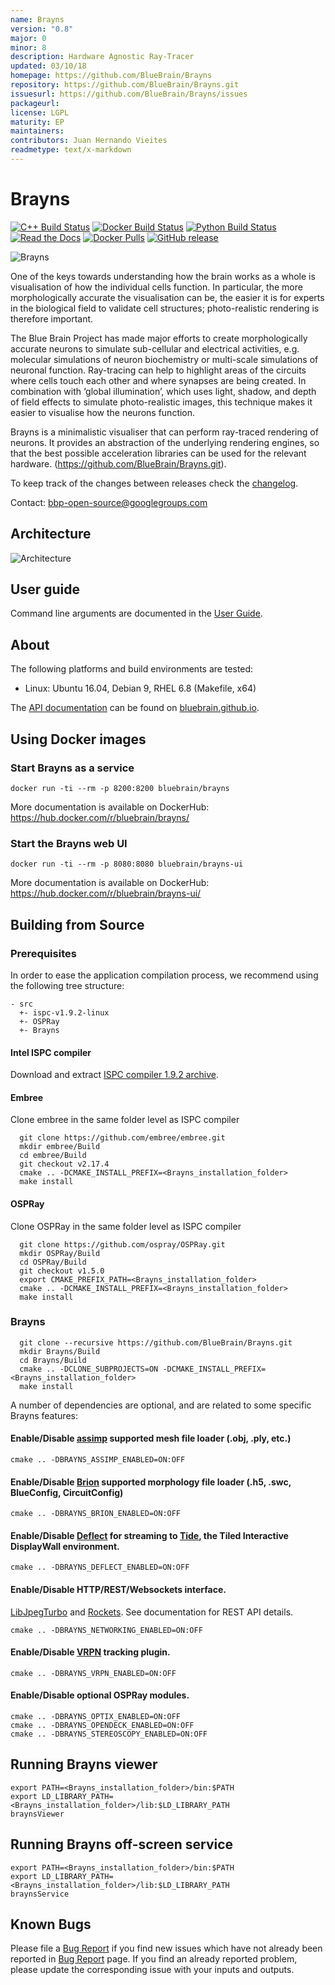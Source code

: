 ```yaml
---
name: Brayns
version: "0.8"
major: 0
minor: 8
description: Hardware Agnostic Ray-Tracer
updated: 03/10/18
homepage: https://github.com/BlueBrain/Brayns
repository: https://github.com/BlueBrain/Brayns.git
issuesurl: https://github.com/BlueBrain/Brayns/issues
packageurl: 
license: LGPL
maturity: EP
maintainers: 
contributors: Juan Hernando Vieites
readmetype: text/x-markdown
---
```

# Brayns

[![C++ Build Status](https://bbpcode.epfl.ch/ci/buildStatus/icon?job=oss.Brayns)](https://bbpcode.epfl.ch/ci/job/oss.Brayns/)
[![Docker Build Status](https://bbpcode.epfl.ch/ci/buildStatus/icon?job=oss.Brayns.docker)](https://bbpcode.epfl.ch/ci/job/oss.Brayns.docker/)
[![Python Build Status](https://travis-ci.org/BlueBrain/Brayns.svg)](https://travis-ci.org/BlueBrain/Brayns)
[![Read the Docs](https://readthedocs.org/projects/brayns/badge/?version=latest)](http://brayns.readthedocs.io/en/latest/?badge=latest)
[![Docker Pulls](https://img.shields.io/docker/pulls/bluebrain/brayns.svg)](https://hub.docker.com/r/bluebrain/brayns/)
[![GitHub release](https://img.shields.io/github/release/BlueBrain/Brayns.svg)](https://github.com/BlueBrain/Brayns/releases)

![Brayns](doc/images/Brayns.jpg)

One of the keys towards understanding how the brain works as a whole is
visualisation of how the individual cells function. In particular, the more
morphologically accurate the visualisation can be, the easier it is for experts
in the biological field to validate cell structures; photo-realistic rendering
is therefore important.

The Blue Brain Project has made major efforts to create morphologically accurate
neurons to simulate sub-cellular and electrical activities, e.g. molecular
simulations of neuron biochemistry or multi-scale simulations of neuronal
function. Ray-tracing can help to highlight areas of the circuits where cells
touch each other and where synapses are being created. In combination with
‘global illumination’, which uses light, shadow, and depth of field effects to
simulate photo-realistic images, this technique makes it easier to visualise how
the neurons function.

Brayns is a minimalistic visualiser that can perform ray-traced rendering of
neurons. It provides an abstraction of the underlying rendering engines, so that
the best possible acceleration libraries can be used for the relevant hardware.
(https://github.com/BlueBrain/Brayns.git).

To keep track of the changes between releases check the [changelog](Changelog.md).

Contact: bbp-open-source@googlegroups.com

## Architecture

![Architecture](doc/images/Architecture.png)

## User guide

Command line arguments are documented in the [User Guide](doc/UserGuide.md).

## About

The following platforms and build environments are tested:

* Linux: Ubuntu 16.04, Debian 9, RHEL 6.8 (Makefile, x64)

The [API documentation](http://bluebrain.github.io/Brayns-0.6/index.html)
can be found on [bluebrain.github.io](http://bluebrain.github.io/).

## Using Docker images

### Start Brayns as a service

```
docker run -ti --rm -p 8200:8200 bluebrain/brayns
```

More documentation is available on DockerHub: https://hub.docker.com/r/bluebrain/brayns/

### Start the Brayns web UI

```
docker run -ti --rm -p 8080:8080 bluebrain/brayns-ui
```

More documentation is available on DockerHub: https://hub.docker.com/r/bluebrain/brayns-ui/

## Building from Source

### Prerequisites

In order to ease the application compilation process, we recommend using the
following tree structure:

```
- src
  +- ispc-v1.9.2-linux
  +- OSPRay
  +- Brayns
```

#### Intel ISPC compiler

Download and extract [ISPC compiler 1.9.2 archive](https://ispc.github.io/downloads.html).

#### Embree

Clone embree in the same folder level as ISPC compiler

```
  git clone https://github.com/embree/embree.git
  mkdir embree/Build
  cd embree/Build
  git checkout v2.17.4
  cmake .. -DCMAKE_INSTALL_PREFIX=<Brayns_installation_folder>
  make install
```

#### OSPRay

Clone OSPRay in the same folder level as ISPC compiler

```
  git clone https://github.com/ospray/OSPRay.git
  mkdir OSPRay/Build
  cd OSPRay/Build
  git checkout v1.5.0
  export CMAKE_PREFIX_PATH=<Brayns_installation_folder>
  cmake .. -DCMAKE_INSTALL_PREFIX=<Brayns_installation_folder>
  make install
```

### Brayns

```
  git clone --recursive https://github.com/BlueBrain/Brayns.git
  mkdir Brayns/Build
  cd Brayns/Build
  cmake .. -DCLONE_SUBPROJECTS=ON -DCMAKE_INSTALL_PREFIX=<Brayns_installation_folder>
  make install
```

A number of dependencies are optional, and are related to some specific Brayns
features:

#### Enable/Disable [assimp](https://github.com/assimp/assimp) supported mesh file loader (.obj, .ply, etc.)
```
cmake .. -DBRAYNS_ASSIMP_ENABLED=ON:OFF
```

#### Enable/Disable [Brion](https://github.com/BlueBrain/Brion) supported morphology file loader (.h5, .swc, BlueConfig, CircuitConfig)
```
cmake .. -DBRAYNS_BRION_ENABLED=ON:OFF
```

#### Enable/Disable [Deflect](https://github.com/BlueBrain/Deflect) for streaming to [Tide](https://github.com/BlueBrain/Tide), the Tiled Interactive DisplayWall environment.
```
cmake .. -DBRAYNS_DEFLECT_ENABLED=ON:OFF
```

#### Enable/Disable HTTP/REST/Websockets interface.
 [LibJpegTurbo](http://libjpeg-turbo.virtualgl.org) and
 [Rockets](https://github.com/BlueBrain/Rockets).
 See documentation for REST API details.
```
cmake .. -DBRAYNS_NETWORKING_ENABLED=ON:OFF
```

#### Enable/Disable [VRPN](https://github.com/vrpn/vrpn) tracking plugin.
```
cmake .. -DBRAYNS_VRPN_ENABLED=ON:OFF
```

#### Enable/Disable optional OSPRay modules.
```
cmake .. -DBRAYNS_OPTIX_ENABLED=ON:OFF
cmake .. -DBRAYNS_OPENDECK_ENABLED=ON:OFF
cmake .. -DBRAYNS_STEREOSCOPY_ENABLED=ON:OFF
```

## Running Brayns viewer

```
export PATH=<Brayns_installation_folder>/bin:$PATH
export LD_LIBRARY_PATH=<Brayns_installation_folder>/lib:$LD_LIBRARY_PATH
braynsViewer
```

## Running Brayns off-screen service

```
export PATH=<Brayns_installation_folder>/bin:$PATH
export LD_LIBRARY_PATH=<Brayns_installation_folder>/lib:$LD_LIBRARY_PATH
braynsService
```

## Known Bugs

Please file a [Bug Report](https://github.com/BlueBrain/Brayns/issues) if you
find new issues which have not already been reported in
[Bug Report](https://github.com/BlueBrain/Brayns/issues) page. If you find an
already reported problem, please update the corresponding issue with your inputs
and outputs.

